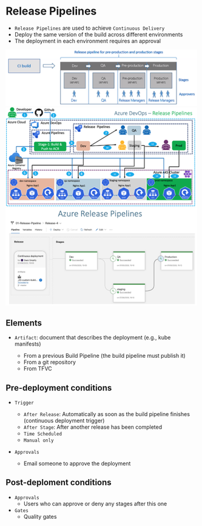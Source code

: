 # Release Pipelines

- `Release Pipelines` are used to achieve `Continuous Delivery`
- Deploy the same version of the build across different environments
- The deployment in each environment requires an approval

![Release Pipelines](./images/release-pipelines.png)
![Release Pipelines](./images/release-pipelines-flow.png)
![Release Pipelines](./images/release-pipelines-steps.png)

## Elements

- `Artifact`: document that describes the deployment (e.g., kube manifests)

  - From a previous Build Pipeline (the build pipeline must publish it)
  - From a git repository
  - From TFVC

## Pre-deployment conditions

- `Trigger`

  - `After Release`: Automatically as soon as the build pipeline finishes (continuous deployment trigger)
  - `After Stage`: After another release has been completed
  - `Time Scheduled`
  - `Manual only`

- `Approvals`

  - Email someone to approve the deployment

## Post-deploment conditions

- `Approvals`
  - Users who can approve or deny any stages after this one
- `Gates`
  - Quality gates
